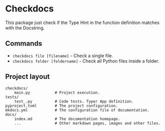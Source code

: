 # Checkdocs

This package just check if the Type Hint in the function definition matches with the Docstring.

## Commands

* `checkdocs file [filename]` - Check a single file.
* `checkdocs folder [foldername]` - Check all Python files inside a folder.


## Project layout

    checkdocs/
        main.py           # Project execution.
    tests/        
        test_.py          # Code tests. Typer App definition.
    pyproject.toml        # The project configuration.
    mkdocs.yml            # The configuration file of documentation.
    docs/        
        index.md          # The documentation homepage.
        ...               # Other markdown pages, images and other files.
